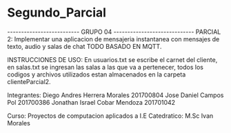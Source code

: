 # Segundo_Parcial

 
--------------------------   GRUPO 04    -----------------------------
PARCIAL 2: Implementar una aplicacion de mensajeria instantanea con
mensajes de texto, audio y salas de chat TODO BASADO EN MQTT.

INSTRUCCIONES DE USO: En usuarios.txt se escribe el carnet del cliente,
en salas.txt se ingresan las salas a las que va a pertenecer, todos los
codigos y archivos utilizados estan almacenados en la carpeta clienteParcial2.

Integrantes:    Diego Andres Herrera Morales        201700804
                Jose Daniel Campos Pol              201700386
                Jonathan Israel Cobar Mendoza       201701042

Curso: Proyectos de computacion aplicados a I.E
Catedratico: M.Sc Ivan Morales

